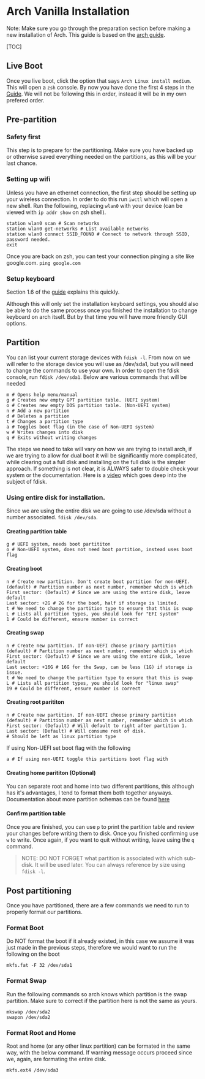 # Arch Vanilla Installation

Note: Make sure you go through the preparation section before making a new installation of Arch. This guide is based on the [arch guide](https://wiki.archlinux.org/title/Installation_guide).

[TOC]

## Live Boot
Once you live boot, click the option that says `Arch Linux install medium`. This will open a `zsh` console. By now you have done the first 4 steps in the [Guide](https://wiki.archlinux.org/title/Installation_guide). We will not be following this in order, instead it will be in my own prefered order.

## Pre-partition
### Safety first
This step is to prepare for the partitioning. Make sure you have backed up or otherwise saved everything needed on the partitions, as this will be your last chance.

### Setting up wifi
Unless you have an ethernet connection, the first step should be setting up your wireless connection. In order to do this run `iwctl` which will open a new shell. Run the following, replacing `wlan0` with your device (can be viewed with `ip addr show` on zsh shell).

```
station wlan0 scan # Scan networks
station wlan0 get-networks # List available networks
station wlan0 connect SSID_FOUND # Connect to network through SSID, password needed.
exit
```

Once you are back on zsh, you can test your connection pinging a site like google.com. `ping google.com`

### Setup keyboard

Section 1.6 of the [guide](https://wiki.archlinux.org/title/Installation_guide) explains this quickly.

Although this will only set the installation keyboard settings, you should also be able to do the same process once you finished the installation to change keyboard on arch itself. But by that time you will have more friendly GUI options.

## Partition
You can list your current storage devices with `fdisk -l`. From now on we will refer to the storage device you will use as /dev/sda1, but you will need to change the commands to use your own. In order to open the fdisk console, run `fdisk /dev/sda1`. Below are various commands that will be needed

```
m # Opens help menu/manual
g # Creates new empty GPT partition table. (UEFI system)
o # Creates new empty DOS partition table. (Non-UEFI system)
n # Add a new partition
d # Deletes a partition
t # Changes a partition type
a # Toggles boot flag (in the case of Non-UEFI system)
w # Writes changes into disk
q # Exits without writing changes
```

The steps we need to take will vary on how we are trying to install arch, if we are trying to allow for dual boot it will be significantly more complicated, while clearing out a full disk and installing on the full disk is the simpler approach. If something is not clear, it is ALWAYS safer to double check your system or the documentation. Here is a [video](https://www.youtube.com/watch?v=LPYfoFSXB9A) which goes deep into the subject of fdisk.

### Using entire disk for installation.
Since we are using the entire disk we are going to use /dev/sda without a number associated. `fdisk /dev/sda`. 

#### Creating partition table

```
g # UEFI system, needs boot partititon
o # Non-UEFI system, does not need boot partition, instead uses boot flag
```

#### Creating boot

```
n # Create new partition. Don't create boot partition for non-UEFI.
(default) # Partition number as next number, remember which is which
First sector: (Default) # Since we are using the entire disk, leave default
Last sector: +2G # 2G for the boot, half if storage is limited.
t # We need to change the partition type to ensure that this is swap
L # Lists all partition types, you should look for "EFI system"
1 # Could be different, ensure number is correct
```

#### Creating swap

```
n # Create new partition. If non-UEFI choose primary partition
(default) # Partition number as next number, remember which is which
First sector: (Default) # Since we are using the entire disk, leave default
Last sector: +16G # 16G for the Swap, can be less (1G) if storage is issue.
t # We need to change the partition type to ensure that this is swap
L # Lists all partition types, you should look for "linux swap"
19 # Could be different, ensure number is correct
```

#### Creating root parititon
```
n # Create new partition. If non-UEFI choose primary partition
(default) # Partition number as next number, remember which is which
First sector: (Default) # Will default to right after partition 1.
Last sector: (Default) # Will consume rest of disk.
# Should be left as linux partition type
```

If using Non-UEFI set boot flag with the following

```
a # If using non-UEFI toggle this partitions boot flag with
```

#### Creating home parititon (Optional)
You can separate root and home into two different partitions, this although has it's advantages, I tend to format them both together anyways. Documentation about more partition schemas can be found [here](https://wiki.archlinux.org/title/Partitioning#Partition_scheme)

#### Confirm partition table
Once you are finished, you can use `p` to print the partition table and review your changes before writing them to disk. Once you finished confirming use `w` to write. Once again, if you want to quit without writing, leave using the `q` command.

> NOTE: DO NOT FORGET what partition is associated with which sub-disk. It will be used later. You can always reference by size using `fdisk -l`.

## Post partitioning
Once you have partitioned, there are a few commands we need to run to properly format our partitions.

### Format Boot
Do NOT format the boot if it already existed, in this case we assume it was just made in the previous steps, therefore we would want to run the following on the boot 

```
mkfs.fat -F 32 /dev/sda1
```

### Format Swap
Run the following commands so arch knows which partition is the swap partition. Make sure to correct if the partition here is not the same as yours.

```
mkswap /dev/sda2
swapon /dev/sda2
```

### Format Root and Home
Root and home (or any other linux partition) can be formated in the same way, with the below command. If warning message occurs proceed since we, again, are formating the entire disk.

```
mkfs.ext4 /dev/sda3
```
